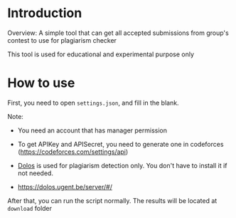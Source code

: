 # Introduction
Overview: A simple tool that can get all accepted submissions from group's contest to use for plagiarism checker

This tool is used for educational and experimental purpose only

# How to use
First, you need to open `settings.json`, and fill in the blank.

Note:

- You need an account that has manager permission

- To get APIKey and APISecret, you need to generate one in codeforces (https://codeforces.com/settings/api)

- [Dolos](https://github.com/dodona-edu/dolos) is used for plagiarism detection only. You don't have to install it if not needed.

- https://dolos.ugent.be/server/#/

After that, you can run the script normally. The results will be located at `download` folder
